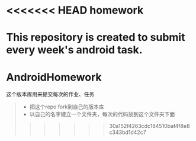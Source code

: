 <<<<<<< HEAD
homework
========

This repository is created to submit every week's android task.
=======
# AndroidHomework
这个版本库用来提交每次的作业、任务
> - 把这个repo fork到自己的版本库
> - 以自己的名字建立一个文件夹，每次的代码放到这个文件夹下面
>>>>>>> 30a152f4263cdc184510baf4f8e8c343bd1d42c7
